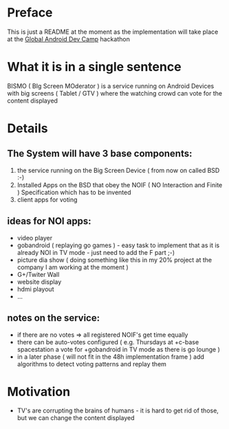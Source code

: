 Preface
=======

This is just a README at the moment as the implementation will take place at the [Global Android Dev Camp](https://plus.google.com/102283760516132651199) hackathon



What it is in a single sentence
===============================

BISMO ( BIg Screen MOderator ) is a service running on Android Devices with big screens ( Tablet / GTV ) where the watching crowd can vote for the content displayed

Details
=======

The System will have 3 base components:
---------------------------------------
 1. the service running on the Big Screen Device ( from now on called BSD :-)
 2. Installed Apps on the BSD that obey the NOIF ( NO Interaction and Finite ) Specification which has to be invented
 3. client apps for voting


ideas for NOI apps:
-------------------

 * video player
 * gobandroid ( replaying go games ) - easy task to implement that as it is already NOI in TV mode - just need to add the F part ;-)
 * picture dia show ( doing something like this in my 20% project at the company I am working at the moment )
 * G+/Twiter Wall
 * website display
 * hdmi playout
 * ...

notes on the service:
---------------------

 * if there are no votes => all registered NOIF's get time equally 
 * there can be auto-votes configured ( e.g. Thursdays at +c-base spacestation a vote for +gobandroid in TV mode as there is go lounge )
 * in a later phase ( will not fit in the 48h implementation frame ) add algorithms to detect voting patterns and replay them 


Motivation
==========

 * TV's are corrupting the brains of humans - it is hard to get rid of those, but we can change the content displayed
